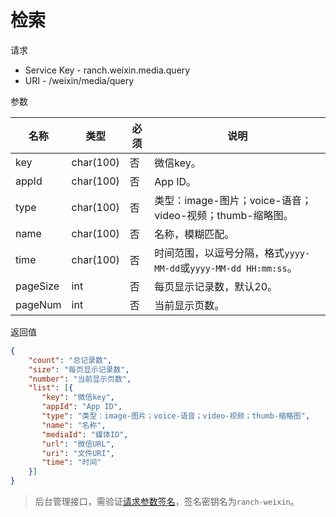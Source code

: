 # 检索

请求
- Service Key - ranch.weixin.media.query
- URI - /weixin/media/query

参数

|名称|类型|必须|说明|
|---|---|---|---|
|key|char(100)|否|微信key。|
|appId|char(100)|否|App ID。|
|type|char(100)|否|类型：image-图片；voice-语音；video-视频；thumb-缩略图。|
|name|char(100)|否|名称，模糊匹配。|
|time|char(100)|否|时间范围，以逗号分隔，格式`yyyy-MM-dd`或`yyyy-MM-dd HH:mm:ss`。|
|pageSize|int|否|每页显示记录数，默认20。|
|pageNum|int|否|当前显示页数。|

返回值
```json
{
    "count": "总记录数",
    "size": "每页显示记录数",
    "number": "当前显示页数",
    "list": [{
       "key": "微信key",
       "appId": "App ID",
       "type": "类型：image-图片；voice-语音；video-视频；thumb-缩略图",
       "name": "名称",
       "mediaId": "媒体ID",
       "url": "微信URL",
       "uri": "文件URI",
       "time": "时间"
    }]
}
```

> 后台管理接口，需验证[请求参数签名](https://github.com/heisedebaise/tephra/blob/master/tephra-ctrl/doc/sign.md)，签名密钥名为`ranch-weixin`。
